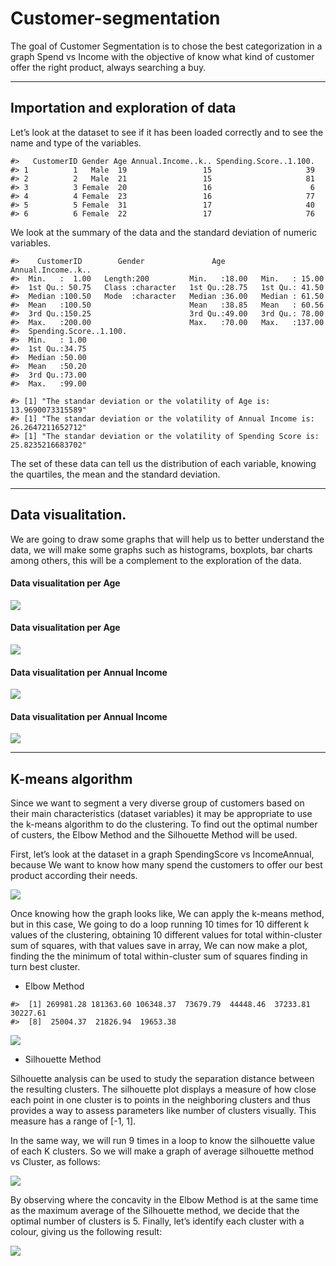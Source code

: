 
<!-- README.md is generated from README.Rmd. Please edit that file -->

# Customer-segmentation

<!-- badges: start -->
<!-- badges: end -->

The goal of Customer Segmentation is to chose the best categorization in
a graph Spend vs Income with the objective of know what kind of customer
offer the right product, always searching a buy.

------------------------------------------------------------------------

## Importation and exploration of data

Let’s look at the dataset to see if it has been loaded correctly and to
see the name and type of the variables.

    #>   CustomerID Gender Age Annual.Income..k.. Spending.Score..1.100.
    #> 1          1   Male  19                 15                     39
    #> 2          2   Male  21                 15                     81
    #> 3          3 Female  20                 16                      6
    #> 4          4 Female  23                 16                     77
    #> 5          5 Female  31                 17                     40
    #> 6          6 Female  22                 17                     76

We look at the summary of the data and the standard deviation of numeric
variables.

    #>    CustomerID        Gender               Age        Annual.Income..k..
    #>  Min.   :  1.00   Length:200         Min.   :18.00   Min.   : 15.00    
    #>  1st Qu.: 50.75   Class :character   1st Qu.:28.75   1st Qu.: 41.50    
    #>  Median :100.50   Mode  :character   Median :36.00   Median : 61.50    
    #>  Mean   :100.50                      Mean   :38.85   Mean   : 60.56    
    #>  3rd Qu.:150.25                      3rd Qu.:49.00   3rd Qu.: 78.00    
    #>  Max.   :200.00                      Max.   :70.00   Max.   :137.00    
    #>  Spending.Score..1.100.
    #>  Min.   : 1.00         
    #>  1st Qu.:34.75         
    #>  Median :50.00         
    #>  Mean   :50.20         
    #>  3rd Qu.:73.00         
    #>  Max.   :99.00

    #> [1] "The standar deviation or the volatility of Age is:  13.9690073315589"
    #> [1] "The standar deviation or the volatility of Annual Income is:  26.2647211652712"
    #> [1] "The standar deviation or the volatility of Spending Score is: 25.8235216683702"

The set of these data can tell us the distribution of each variable,
knowing the quartiles, the mean and the standard deviation.

------------------------------------------------------------------------

## Data visualitation.

We are going to draw some graphs that will help us to better understand
the data, we will make some graphs such as histograms, boxplots, bar
charts among others, this will be a complement to the exploration of the
data.

#### Data visualitation per Age

![](README_files/figure-gfm/unnamed-chunk-6-1.png)<!-- -->

#### Data visualitation per Age

![](README_files/figure-gfm/unnamed-chunk-7-1.png)<!-- -->

#### Data visualitation per Annual Income

![](README_files/figure-gfm/unnamed-chunk-8-1.png)<!-- -->

#### Data visualitation per Annual Income

![](README_files/figure-gfm/unnamed-chunk-9-1.png)<!-- -->

------------------------------------------------------------------------

## K-means algorithm

Since we want to segment a very diverse group of customers based on
their main characteristics (dataset variables) it may be appropriate to
use the k-means algorithm to do the clustering. To find out the optimal
number of custers, the Elbow Method and the Silhouette Method will be
used.

First, let’s look at the dataset in a graph SpendingScore vs
IncomeAnnual, because We want to know how many spend the customers to
offer our best product according their needs.

![](README_files/figure-gfm/unnamed-chunk-10-1.png)<!-- -->

Once knowing how the graph looks like, We can apply the k-means method,
but in this case, We going to do a loop running 10 times for 10
different k values of the clustering, obtaining 10 different values for
total within-cluster sum of squares, with that values save in array, We
can now make a plot, finding the the minimum of total within-cluster sum
of squares finding in turn best cluster.

-   Elbow Method

<!-- -->

    #>  [1] 269981.28 181363.60 106348.37  73679.79  44448.46  37233.81  30227.61
    #>  [8]  25004.37  21826.94  19653.38

![](README_files/figure-gfm/unnamed-chunk-11-1.png)<!-- -->

-   Silhouette Method

Silhouette analysis can be used to study the separation distance between
the resulting clusters. The silhouette plot displays a measure of how
close each point in one cluster is to points in the neighboring clusters
and thus provides a way to assess parameters like number of clusters
visually. This measure has a range of \[-1, 1\].

In the same way, we will run 9 times in a loop to know the silhouette
value of each K clusters. So we will make a graph of average silhouette
method vs Cluster, as follows:

![](README_files/figure-gfm/unnamed-chunk-13-1.png)<!-- -->

By observing where the concavity in the Elbow Method is at the same time
as the maximum average of the Silhouette method, we decide that the
optimal number of clusters is 5. Finally, let’s identify each cluster
with a colour, giving us the following result:


![](README_files/figure-gfm/unnamed-chunk-14-1.png)<!-- -->

